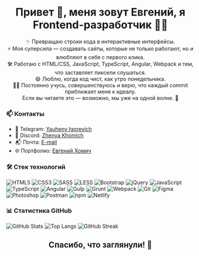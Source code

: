 <h1 align="center">Привет 👋, меня зовут Евгений, я Frontend-разработчик 🧑‍💻 </h1>

<p align="center">
✨ Превращаю строки кода в интерактивные интерфейсы. 
     <br>
⚡  Моя суперсила — создавать сайты, которые не только работают, но и влюбляют в себя с первого клика.
   <br>
🛠️ Работаю с HTML/CSS, JavaScript, TypeScript, Angular, Webpack и тем, что заставляет пиксели слушаться.
  <br>
😄 Люблю, когда код чист, как утро понедельника.
   <br>
 👨‍🎓  Постоянно учусь, совершенствуюсь и верю, что каждый commit приближает меня к идеалу.
<br>
Если вы читаете это — возможно, мы уже на одной волне. 🚀
  <br>
</p>

### 📫 Контакты
- 💼 Telegram: [Yauheny Igorevich](https://t.me/Zhenyatsoy2106)
- 💬 Discord: [Zhenya Khomich](https://discordapp.com/users/1099030148709355682/)
- 📬 Почта: [E-mail](mailto:zhenyatsoy21061992@gmail.com)
- 🌐 Портфолио: [Евгений Хомич](
https://zhenyakhomich.github.io/rsschool-cv-2024-st0/)

### 🛠️ Стек технологий
  ![HTML5](https://img.shields.io/badge/-HTML5-E34F26?style=for-the-badge&logo=html5&logoColor=fff)
  ![CSS3](https://img.shields.io/badge/-CSS3-1572B6?style=for-the-badge&logo=css3)
  ![SASS](https://img.shields.io/badge/-SASS-CC6699?style=for-the-badge&logo=sass&logoColor=fff)
  ![LESS](https://img.shields.io/badge/-LESS-1D365D?style=for-the-badge&logo=less&logoColor=fff)
  ![Bootstrap](https://img.shields.io/badge/-Bootstrap-7952B3?style=for-the-badge&logo=bootstrap&logoColor=fff)
  ![jQuery](https://img.shields.io/badge/-jQuery-0769AD?style=for-the-badge&logo=jquery&logoColor=fff)
  ![JavaScript](https://img.shields.io/badge/-JavaScript-F7DF1E?style=for-the-badge&logo=javascript&logoColor=000)
  ![TypeScript](https://img.shields.io/badge/-TypeScript-3178C6?style=for-the-badge&logo=typescript)
  ![Angular](https://img.shields.io/badge/-Angular-DD0031?style=for-the-badge&logo=angular&logoColor=fff)
  ![Gulp](https://img.shields.io/badge/-Gulp-CF4647?style=for-the-badge&logo=gulp&logoColor=fff)
  ![Grunt](https://img.shields.io/badge/-Grunt-FBA919?style=for-the-badge&logo=grunt&logoColor=000)
  ![Webpack](https://img.shields.io/badge/-Webpack-8DD6F9?style=for-the-badge&logo=webpack&logoColor=000)
  ![Git](https://img.shields.io/badge/-Git-F05032?style=for-the-badge&logo=git&logoColor=fff)
  ![Figma](https://img.shields.io/badge/-Figma-fff?style=for-the-badge&logo=figma&logoColor=000)
  ![Photoshop](https://img.shields.io/badge/-Photoshop-31A8FF?style=for-the-badge&logo=adobephotoshop&logoColor=fff)
  ![Postman](https://img.shields.io/badge/-Postman-FF6C37?style=for-the-badge&logo=postman&logoColor=fff)
  ![npm](https://img.shields.io/badge/-npm-CB3837?style=for-the-badge&logo=npm&logoColor=fff)
  ![Netlify](https://img.shields.io/badge/-Netlify-00C7B7?style=for-the-badge&logo=netlify&logoColor=fff)


### 📊 Статистика GitHub
![GitHub Stats](https://github-readme-stats.vercel.app/api?username=zhenyakhomich&show_icons=true&theme=dark)
![Top Langs](https://github-readme-stats.vercel.app/api/top-langs/?username=zhenyakhomich&layout=compact&theme=dark)
![GitHub Streak](https://github-readme-streak-stats.herokuapp.com/?user=zhenyakhomich&theme=dark)

<h2 align="center">Спасибо, что заглянули! 🌟</h2>

<!--
**ZhenyaKhomich/zhenyakhomich** is a ✨ _special_ ✨ repository because its `README.md` (this file) appears on your GitHub profile.

Here are some ideas to get you started:

- 🔭 I’m currently working on ...
- 🌱 I’m currently learning ...
- 👯 I’m looking to collaborate on ...
- 🤔 I’m looking for help with ...
- 💬 Ask me about ...
- 📫 How to reach me: ...
- 😄 Pronouns: ...
- ⚡ Fun fact: ...
-->
